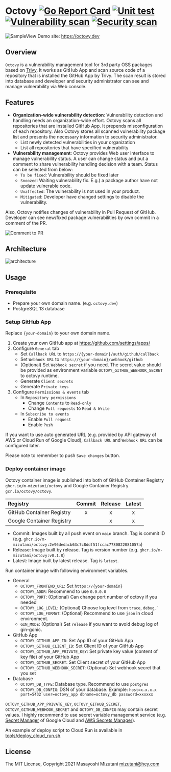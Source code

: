 # Octovy [![Go Report Card](https://goreportcard.com/badge/github.com/m-mizutani/octovy)](https://goreportcard.com/report/github.com/m-mizutani/octovy) [![Unit test](https://github.com/m-mizutani/octovy/actions/workflows/test.yml/badge.svg)](https://github.com/m-mizutani/octovy/actions/workflows/test.yml) [![Vulnerability scan](https://github.com/m-mizutani/octovy/actions/workflows/trivy.yml/badge.svg)](https://github.com/m-mizutani/octovy/actions/workflows/trivy.yml) [![Security scan](https://github.com/m-mizutani/octovy/actions/workflows/gosec.yml/badge.svg)](https://github.com/m-mizutani/octovy/actions/workflows/gosec.yml)

![SampleView](https://user-images.githubusercontent.com/605953/137612896-ce9bc9b7-9af5-4963-bd02-6372a81f0108.png)
Demo site: https://octovy.dev

## Overview

`Octovy` is a vulnerability management tool for 3rd party OSS packages based on [Trivy](https://github.com/aquasecurity/trivy). It works as GitHub App and scan source code of a repository that is installed the GitHub App by Trivy. The scan result is stored into database and developer and security administrator can see and manage vulnerability via Web console.

## Features

- **Organization-wide vulnerability detection**: Vulnerability detection and handling needs an organization-wide effort. Octovy scans all repositories that are installed GitHub App. It prepends misconfiguration of each repository. Also Octovy stores all scanned vulnerability package list and presents the necessary information to security administrator.
    - List newly detected vulnerabilities in your organization
    - List all repositories that have specified vulnerability
- **Vulnerability management**: Octovy provides Web user interface to manage vulnerability status. A user can change status and put a comment to share vulnerability handling decision with a team. Status can be selected from below:
  - `To be fixed`: Vulnerability should be fixed later
  - `Snoozed`: Waiting vulnerability fix. E.g.) a package author have not update vulnerable code.
  - `Unaffected`: The vulnerability is not used in your product.
  - `Mitigated`: Developer have changed settings to disable the vulnerability.

Also, Octovy notifies changes of vulnerability in Pull Request of GitHub. Developer can see new/fixed package vulnerabilities by own commit in a comment of the PR.

![Comment to PR](https://user-images.githubusercontent.com/605953/137613080-ba866f19-cfa6-40b8-ab41-d7e2269356f2.png)


## Architecture

![architecture](https://user-images.githubusercontent.com/605953/137614140-f5005f39-0ead-49bf-a097-fc6507697305.jpg)

## Usage

### Prerequisite

- Prepare your own domain name. (e.g. `octovy.dev`)
- PostgreSQL 13 database

### Setup GitHub App

Replace `{your-domain}` to your own domain name.

1. Create your own GitHub app at https://github.com/settings/apps/
2. Configure `General` tab
    - Set `Callback URL` to `https://{your-domain}/auth/github/callback`
    - Set `Webhook URL` to `https://{your-domain}/webhook/github`
    - (Optional) Set `Webhook secret` if you need. The secret value should be provided as environment variable `OCTOVY_GITHUB_WEBHOOK_SECRET` to octovy runtime.
    - Generate `Client secrets`
    - Generate `Private keys`
3. Configure `Permissions & events` tab
    - In `Repository permissions`
        - Change `Contents` to `Read-only`
        - Change `Pull requests` to `Read & Write`
    - In `Subscribe to events`
        - Enable `Pull request`
        - Enable `Push`

If you want to use auto generated URL (e.g. provided by API gateway of AWS or Cloud Run of Google Cloud), `Callback URL` and `Webhook URL` can be configured later.

Please note to remember to push `Save changes` button.

### Deploy container image

Octovy container image is published into both of GitHub Container Registry `ghcr.io/m-mizutani/octovy` and Google Container Registry `gcr.io/octovy/octovy`.

| Registry                  | Commit | Release | Latest |
|:--------------------------|:------:|:-------:|:------:|
| GitHub Container Registry |   x    |    x    |   x    |
| Google Container Registry |        |    x    |   x    |

- Commit: Images built by all push event on `main` branch. Tag is commit ID (e.g. `ghcr.io/m-mizutani/octovy:2e96dedacb63c7c8ddf51fccac7780822081057a`)
- Release: Image built by release. Tag is version number (e.g. `ghcr.io/m-mizutani/octovy:v0.1.0`)
- Latest: Image built by latest release. Tag is `latest`.

Run container image with following environment variables.

- General
    - `OCTOVY_FRONTEND_URL`: Set `https://{your-domain}`
    - `OCTOVY_ADDR`: Recommend to use `0.0.0.0`
    - `OCTOVY_PORT`: (Optional) Can change port number of octovy if you needed
    - `OCTOVY_LOG_LEVEL`: (Optional) Choose log level from `trace`, `debug`, `
    - `OCTOVY_LOG_FORMAT`: (Optional) Recommend to use `json` in cloud environment.
    - `GIN_MODE`: (Optional) Set `release` if you want to avoid debug log of gin-gonic.
- GitHub App
    - `OCTOVY_GITHUB_APP_ID`: Set App ID of your GitHub App
    - `OCTOVY_GITHUB_CLIENT_ID`: Set Client ID of your GitHub App
    - `OCTOVY_GITHUB_APP_PRIVATE_KEY`: Set private key value (content of key file) of your GitHub App
    - `OCTOVY_GITHUB_SECRET`: Set Client secret of your GitHub App
    - `OCTOVY_GITHUB_WEBHOOK_SECRET`: (Optional) Set webhook secret that you set
- Database
    - `OCTOVY_DB_TYPE`: Database type. Recommend to use `postgres`
    - `OCTOVY_DB_CONFIG`: DSN of your database. Example: `host=x.x.x.x port=5432 user=octovy_app dbname=octovy_db password=xxxxxx`

`OCTOVY_GITHUB_APP_PRIVATE_KEY`, `OCTOVY_GITHUB_SECRET`, `OCTOVY_GITHUB_WEBHOOK_SECRET` and `OCTOVY_DB_CONFIG` may contain secret values. I highly recommend to use secret variable management service (e.g. [Secret Manager](https://cloud.google.com/secret-manager) of Google Cloud and [AWS Secrets Manager](https://aws.amazon.com/jp/secrets-manager/)).

An example of deploy script to Cloud Run is available in [tools/deploy_cloud_run.sh](tools/deploy_cloud_run.sh).

## License

The MIT License, Copyright 2021 Masayoshi Mizutani <mizutani@hey.com>